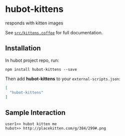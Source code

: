 # hubot-kittens

responds with kitten images

See [`src/kittens.coffee`](src/kittens.coffee) for full documentation.

## Installation

In hubot project repo, run:

`npm install hubot-kittens --save`

Then add **hubot-kittens** to your `external-scripts.json`:

```json
[
  "hubot-kittens"
]
```

## Sample Interaction

```
user1>> hubot kitten me
hubot>> http://placekitten.com/g/384/299#.png
```
